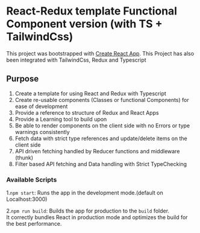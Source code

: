 # React-Redux template Functional Component version (with TS + TailwindCss)

This project was bootstrapped with [Create React App](https://github.com/facebook/create-react-app). This Project has also been integrated with TailwindCss, Redux and Typescript

## Purpose

1. Create a template for using React and Redux with Typescript
2. Create re-usable components (Classes or functional Components) for ease of development
3. Provide a reference to structure of Redux and React Apps
4. Provide a Learning tool to build upon
5. Be able to render components on the client side with no Errors or type warnings consistently
6. Fetch data with strict type references and update/delete items on the client side
7. API driven fetching handled by Reducer functions and middleware (thunk)
8. Filter based API fetching and Data handling with Strict TypeChecking

### Available Scripts

1.`npm start`: Runs the app in the development mode.(default on Localhost:3000)

2.`npm run build`: Builds the app for production to the `build` folder.\
It correctly bundles React in production mode and optimizes the build for the best performance.
